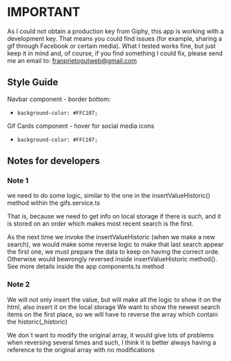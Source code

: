 
# IMPORTANT

As I could not obtain a production key from Giphy, this app is working with a development key. That means you could find issues (for example, sharing a gif through Facebook or certain media). What I tested works fine, but just keep it in mind and, of course, if you find something I could fix, please send me an email to: <a href="mailto:franprietogutweb@gmail.com" target="_blank">franprietogutweb@gmail.com</a>


## Style Guide

Navbar component - border bottom:
-     background-color: #FFC107;

Gif Cards component - hover for social media icons

-     background-color: #FFC107;



## Notes for developers

### Note 1

we need to do some logic, similar to the one in the insertValueHistoric() method within the gifs.service.ts

That is, because we need to get info on local storage if there is such,
and it is stored on an order which makes most recent search is the first.

As the next time we invoke the insertValueHistoric (when we make a new search), we would make some reverse logic to make that last search appear the first one, we must prepare the data to keep on having the correct orde. Otherwise would bewrongly reversed inside insertValueHistoric method(). See more details inside the app components.ts method

### Note 2

We will not only insert the value, but will make all the logic to show it on the html, also insert it on the local storage We want to show the newest search items on the first place, so we will have to reverse the array which contain the historic(_historic)

We don´t want to modify the original array, it would give lots of problems when reversing several times and such, I think it is better always having a reference to the original array with no modifications

